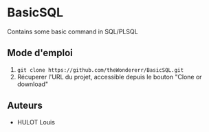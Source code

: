 # BasicSQL
Contains some basic command in SQL/PLSQL 

## Mode d'emploi
1. `git clone https://github.com/theWondererr/BasicSQL.git`
3. Récuperer l'URL du projet, accessible depuis le bouton "Clone or download"

## Auteurs
- HULOT Louis

